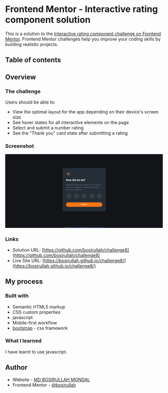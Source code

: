 # Frontend Mentor - Interactive rating component solution

This is a solution to the [Interactive rating component challenge on Frontend Mentor](https://www.frontendmentor.io/challenges/interactive-rating-component-koxpeBUmI). Frontend Mentor challenges help you improve your coding skills by building realistic projects. 

## Table of contents

## Overview

### The challenge

Users should be able to:

- View the optimal layout for the app depending on their device's screen size
- See hover states for all interactive elements on the page
- Select and submit a number rating
- See the "Thank you" card state after submitting a rating

### Screenshot

![screenshot.jpeg](./screenshot.jpeg)


### Links

- Solution URL: [https://github.com/bosirullah/challenge8](https://github.com/bosirullah/challenge8)
- Live Site URL: [https://bosirullah.github.io/challenge8/](https://bosirullah.github.io/challenge8/)

## My process

### Built with

- Semantic HTML5 markup
- CSS custom properties
- javascript
- Mobile-first workflow
- [bootstrap](https://getbootstrap.com/) - css framework


### What I learned

I have learnt to use javascript.

## Author

- Website - [MD BOSIRULLAH MONDAL](https://github.com/)
- Frontend Mentor - [@bosirullah](https://www.frontendmentor.io/profile/bosirullah)
